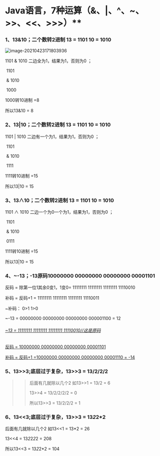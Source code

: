 # Java语言，7种运算（&、|、^、~、>>、<<、>>>）**



### 1、13&10；二个数转2进制  13 = 1101    10 = 1010

![image-20210423171803936](file://D:\笔记本\图片\image-20210423171803936.png?lastModify=1619175479?lastModify=1619175809)

1101  &  1010     二边全为1，结果为1，否则为0    ； 

​                           1101      

​                  &      1010  

​                           1000

1000转10进制   =8

所以13&10 = 8

### 2、13|10；二个数转2进制  13 = 1101    10 = 1010

1101  |  1010     二边有一个为1，结果为1，否则为0    ； 

​                           1101      

​                  &      1010  

​                           1111

1111转10进制   =15

所以13|10 = 15

### 3、13∧10；二个数转2进制  13 = 1101    10 = 1010

1101 ∧ 1010     二边一个为0一个为1，结果为1，否则为0    ； 

​                           1101      

​                  &      1010  

​                           0111

1111转10进制   =15

所以13|10 = 15

### 4、~-13；-13原码10000000  00000000  00000000  00001101

反码 = 除第一位1其余0变1，1变0= 11111111 11111111 11111111 11110010

补码 = 反码+1   = 11111111 11111111 11111111 11110011

~补码： 0>1 1>0

~-13 = 00000000 00000000 00000000 000001100 = 12

###### <u>~13 = 11111111 11111111 11111111  11110010//这是原码</u>

<u>反码 = 10000000 00000000 00000000 00001101</u>

<u>补码 = 反码+1 =10000000 00000000 00000000 00001110 = -14</u>

### 5、13>>3;底层过于复杂，13>>3 = 13/2/2/2

> > 后面有几就除以几个2    如13>>1   =    13/2    = 6
> >
> > 13>>4 = 13/2/2/2/2 = 0
> >
> > 所以13>>3 = 13/2/2/2 = 1

### 6、13<<3;底层过于复杂，13>>3 = 13*2*2*2 

后面有几就除以几个2    如13<<1   =    13*2    = 26

13<<4 = 13*2*2*2*2 = 208

所以13<<3 = 13*2*2*2 = 104